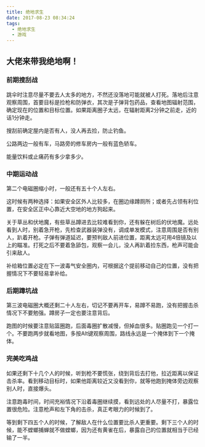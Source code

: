 ```yaml
---
title: 绝地求生
date: 2017-08-23 08:34:24
tags:
  - 绝地求生
  - 游戏
---
```


## 大佬来带我绝地啊！

<!--more-->
### 前期搜刮战
跳伞时注意尽量不要去人太多的地方，不然还没落地可能就被人打死。落地后注意观察周围，首要目标是捡枪和防弹衣，其次是子弹背包药品，查看地图辐射范围，确定现在的位置和目标位置。如果距离圈子太远，在辐射距离2分钟之前走，近的话1分钟走。

搜刮前确定屋内是否有人，没人再去捡，防止钓鱼。

公路两边一般有车，马路旁的修车房内一般有蓝色轿车。

能量饮料或止痛药有多少拿多少。

### 中期运动战
第二个电磁圈缩小时，一般还有五十个人左右。

这时候有两种选择：如果安全区外人比较多，在圈边缘蹲厕所；或者先占领有利位置，在安全区正中心靠近大空地的地方狗起来。

关于草丛和伏地魔，有些草丛蹲进去比较难看到你，还有躲在树后的伏地魔。远处看到人时，别着急开枪，先检查武器装弹没有，调成单发模式，注意周围是否有别人，趴着开枪。子弹有弹道延迟，要预判敌人前进位置，距离太远可用4倍镜及以上的瞄准。打死之后不要着急舔包，观察一会儿，没人再趴着捡东西，枪声可能会引来敌人。

补给箱位置必定在下一波毒气安全圈内，可根据这个提前移动自己的位置，没有把握情况下不要轻易拿补给。

### 后期蹲坑战
第三波电磁圈大概还剩二十人左右，切记不要再开车，易蹲不易跑，没有把握击杀情况下不要勉强。蹲房子一定也要注意背后。

跑图的时候要注意贴篮圈跑，后面毒圈扩散减慢，但掉血很多。贴圈跑见一个打一个。不要跑两步就看地图，多按Alt键观察周围，路线永远是一个掩体到下一个掩体。

### 完美吃鸡战
如果还剩下十几个人的时候，听到枪不要慌张，绕到背后去打他，拉近距离以保证击杀率。看到移动目标时，如果他距离较近又没看到你，就等他跑到掩体旁边观察别人时，直接爆头。

注意跑毒时间，时间充裕情况下沿着毒圈继续摸，看到远处的人尽量不打，暴露位置很危险。注意枪声和左下角的击杀，真正考眼力的时候到了。

等到剩下四五个人的时候，了解敌人在什么位置要比杀人更重要。剩下三个人的时候，能不螳螂捕蝉就不做螳螂，因为还有黄雀在后，暴露自己的位置就相当于已经输了一半。